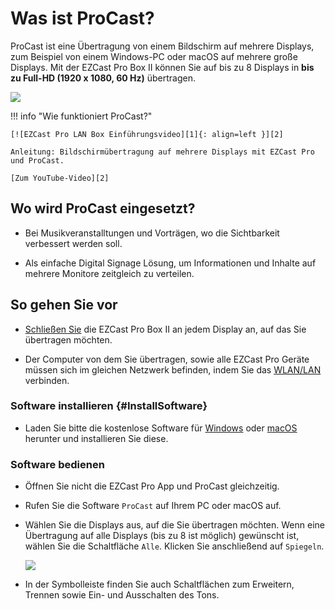 # Was ist ProCast?

ProCast ist eine Übertragung von einem Bildschirm auf mehrere Displays, zum Beispiel von einem Windows-PC oder macOS auf mehrere große Displays. Mit der EZCast Pro Box II können Sie auf bis zu 8 Displays in **bis zu Full-HD (1920 x 1080, 60 Hz)** übertragen.

![](/assets/img/procasting.png)
	
!!! info "Wie funktioniert ProCast?"

    [![EZCast Pro LAN Box Einführungsvideo][1]{: align=left }][2]
	
	Anleitung: Bildschirmübertragung auf mehrere Displays mit EZCast Pro und ProCast.
	
	[Zum YouTube-Video][2]

  [1]: /assets/img/procast.video.png
  [2]: https://youtu.be/ONVcowW-T-4

## Wo wird ProCast eingesetzt?

* Bei Musikveranstalltungen und Vorträgen, wo die Sichtbarkeit verbessert werden soll.

* Als einfache Digital Signage Lösung, um Informationen und Inhalte auf mehrere Monitore zeitgleich zu verteilen.

## So gehen Sie vor

* [Schließen Sie](quickstart.md#Connect_ProIIStick) die EZCast Pro Box II an jedem Display an, auf das Sie übertragen möchten.

* Der Computer von dem Sie übertragen, sowie alle EZCast Pro Geräte müssen sich im gleichen Netzwerk befinden, indem Sie das [WLAN/LAN](connect.wifi.lan.md) verbinden.

### Software installieren {#InstallSoftware}

* Laden Sie bitte die kostenlose Software für [Windows](https://ezcast-pro.com/download/procast-app/windows/) oder [macOS](https://ezcast-pro.com/download/procast-app/macos/) herunter und installieren Sie diese.

### Software bedienen

* Öffnen Sie nicht die EZCast Pro App und ProCast gleichzeitig.

* Rufen Sie die Software `ProCast` auf Ihrem PC oder macOS auf.

* Wählen Sie die Displays aus, auf die Sie übertragen möchten. Wenn eine Übertragung auf alle Displays (bis zu 8 ist möglich) gewünscht ist, wählen Sie die Schaltfläche `Alle`. Klicken Sie anschließend auf `Spiegeln`.

    ![](/assets/img/ProCast.png)

* In der Symbolleiste finden Sie auch Schaltflächen zum Erweitern, Trennen sowie Ein- und Ausschalten des Tons.
